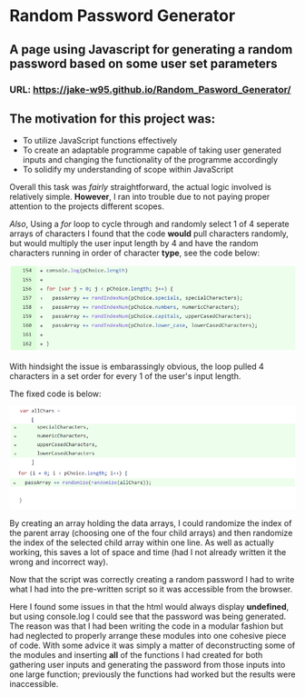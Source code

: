 # Random Password Generator

## A page using Javascript for generating a random password based on some user set parameters
### URL: https://jake-w95.github.io/Random_Pasword_Generator/

## The motivation for this project was:
- To utilize JavaScript functions effectively
- To create an adaptable programme capable of taking user generated inputs and changing the functionality of the programme accordingly
- To solidify my understanding of scope within JavaScript

Overall this task was _fairly_ straightforward, the actual logic involved is relatively simple. __However__, I ran into trouble due to not paying proper attention to the projects different scopes.

_Also_, Using a _for_ loop to cycle through and randomly select 1 of 4 seperate arrays of characters I found that the code __would__ pull characters randomly, but would multiply the user input length by 4 and have the random characters running in order of character __type__, see the code below:

![](/Screenshots/Length%20Multiplier%20Issue.png)

With hindsight the issue is embarassingly obvious, the loop pulled 4 characters in a set order for every 1 of the user's input length.

The fixed code is below:

![](/Screenshots/Fixed%20Multiply%20with%20AllChars.png)

By creating an array holding the data arrays, I could randomize the index of the parent array (choosing one of the four child arrays) and then randomize the index of the selected child array within one line.
 As well as actually working, this saves a lot of space and time (had I not already written it the wrong and incorrect way).

 Now that the script was correctly creating a random password I had to write what I had into the pre-written script so it was accessible from the browser.

Here I found some issues in that the html would always display __undefined__, but using console.log I could see that the password was being generated. 
The reason was that I had been writing the code in a modular fashion but had neglected to properly arrange these modules into one cohesive piece of code. With some advice it was simply a matter of deconstructing some of the modules and inserting __all__ of the functions I had created for both gathering user inputs and generating the password from those inputs into one large function; previously the functions had worked but the results were inaccessible.    



